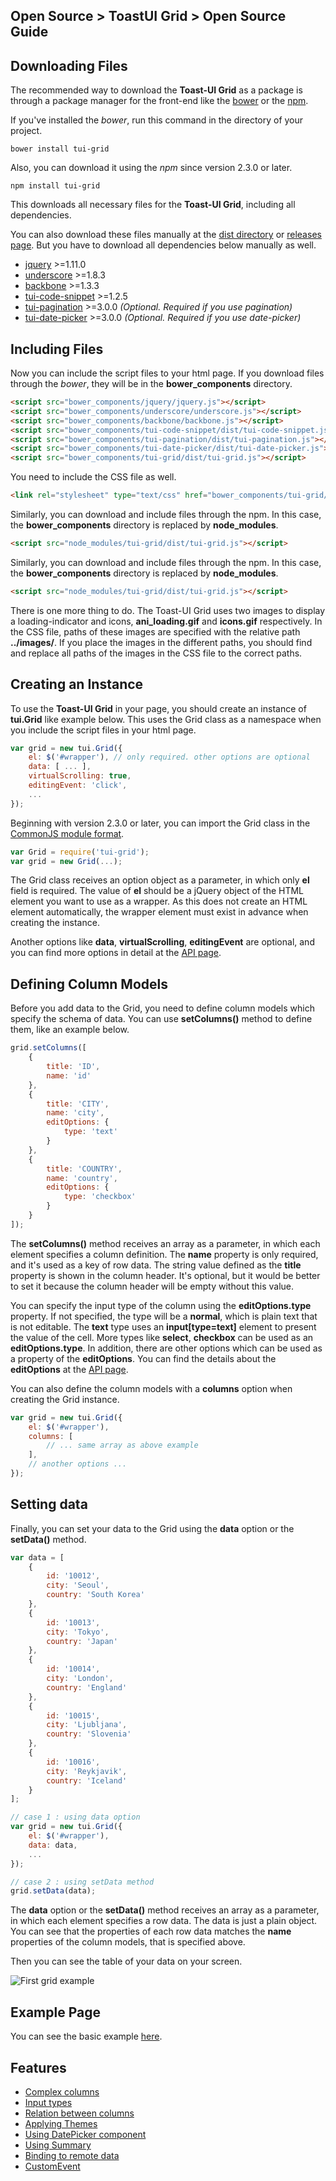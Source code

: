 ## Open Source > ToastUI Grid > Open Source Guide

## Downloading Files

The recommended way to download the **Toast-UI Grid** as a package is through a package manager for the front-end like the [bower](http://bower.io) or the [npm](https://www.npmjs.com/).

If you've installed the *bower*, run this command in the directory of your project.

```
bower install tui-grid
```

Also, you can download it using the *npm* since version 2.3.0 or later.

```
npm install tui-grid
```

This downloads all necessary files for the **Toast-UI Grid**, including all dependencies.

You can also download these files manually at the [dist directory](https://github.com/nhn/tui.grid/tree/production/dist) or [releases page](https://github.com/nhn/tui.grid/releases). But you have to download all dependencies below manually as well.

- [jquery](https://jquery.com/) >=1.11.0
- [underscore](http://underscorejs.org/) >=1.8.3
- [backbone](http://backbonejs.org/) >=1.3.3
- [tui-code-snippet](https://github.com/nhn/tui.code-snippett) >=1.2.5
- [tui-pagination](https://github.com/nhn/tui.pagination) >=3.0.0 *(Optional. Required if you use pagination)*
- [tui-date-picker](https://github.com/nhn/tui.date-picker) >=3.0.0 *(Optional. Required if you use date-picker)*


## Including Files

Now you can include the script files to your html page. If you download files through the *bower*, they will be in the **bower_components** directory.

```html
<script src="bower_components/jquery/jquery.js"></script>
<script src="bower_components/underscore/underscore.js"></script>
<script src="bower_components/backbone/backbone.js"></script>
<script src="bower_components/tui-code-snippet/dist/tui-code-snippet.js"></script>
<script src="bower_components/tui-pagination/dist/tui-pagination.js"></script>
<script src="bower_components/tui-date-picker/dist/tui-date-picker.js"></script>
<script src="bower_components/tui-grid/dist/tui-grid.js"></script>
```

You need to include the CSS file as well.

```html
<link rel="stylesheet" type="text/css" href="bower_components/tui-grid/dist/tui-grid.css" />
```

Similarly, you can download and include files through the npm. In this case, the **bower_components** directory is replaced by **node_modules**.

```html
<script src="node_modules/tui-grid/dist/tui-grid.js"></script>
```

Similarly, you can download and include files through the npm. In this case, the **bower_components** directory is replaced by **node_modules**.

```html
<script src="node_modules/tui-grid/dist/tui-grid.js"></script>
```

There is one more thing to do. The Toast-UI Grid uses two images to display a loading-indicator and icons, **ani_loading.gif** and **icons.gif** respectively. In the CSS file, paths of these images are specified with the relative path **../images/**. If you place the images in the different paths, you should find and replace all paths of the images in the CSS file to the correct paths.

## Creating an Instance

To use the **Toast-UI Grid** in your page, you should create an instance of **tui.Grid** like example below.
This uses the Grid class as a namespace when you include the script files in your html page.

```javascript
var grid = new tui.Grid({
    el: $('#wrapper'), // only required. other options are optional
    data: [ ... ],
    virtualScrolling: true,
    editingEvent: 'click',
    ...
});
```

Beginning with version 2.3.0 or later, you can import the Grid class in the [CommonJS module format](https://webpack.js.org/api/module-methods/#commonjs).

```js
var Grid = require('tui-grid');
var grid = new Grid(...);
```

The Grid class receives an option object as a parameter, in which only **el** field is required. The value of **el** should be a jQuery object of the HTML element you want to use as a wrapper. As this does not create an HTML element automatically, the wrapper element must exist in advance when creating the instance.

Another options like **data**, **virtualScrolling**, **editingEvent** are optional, and you can find more options in detail at the [API page](https://nhn.github.io/tui.grid/api).

## Defining Column Models

Before you add data to the Grid, you need to define column models which specify the schema of data. You can use **setColumns()** method to define them, like an example below.

```javascript
grid.setColumns([
    {
        title: 'ID',
        name: 'id'
    },
    {
        title: 'CITY',
        name: 'city',
        editOptions: {
            type: 'text'    
        }    
    },
    {
        title: 'COUNTRY',
        name: 'country',
        editOptions: {
            type: 'checkbox'    
        }
    }
]);
```

The **setColumns()** method receives an array as a parameter, in which each element specifies a column definition.
The **name** property is only required, and it's used as a key of row data. The string value defined as the **title** property is shown in the column header. It's optional, but it would be better to set it because the column header will be empty without this value.

You can specify the input type of the column using the **editOptions.type** property. If not specified, the type will be a **normal**, which is plain text that is not editable. The **text** type uses an **input[type=text]** element to present the value of the cell. More types like **select**, **checkbox** can be used as an **editOptions.type**. In addition, there are other options which can be used as a property of the **editOptions**. You can find the details about the **editOptions** at the [API page](https://nhn.github.io/tui.grid/api).

You can also define the column models with a **columns** option when creating the Grid instance.

```javascript
var grid = new tui.Grid({
    el: $('#wrapper'),
    columns: [
        // ... same array as above example
    ],
    // another options ...
});
```

## Setting data

Finally, you can set your data to the Grid using the **data** option or the **setData()** method.

```javascript
var data = [
    {
        id: '10012',
        city: 'Seoul',
        country: 'South Korea'
    },
    {
        id: '10013',
        city: 'Tokyo',
        country: 'Japan'    
    },
    {
        id: '10014',
        city: 'London',
        country: 'England'
    },
    {
        id: '10015',
        city: 'Ljubljana',
        country: 'Slovenia'
    },
    {
        id: '10016',
        city: 'Reykjavik',
        country: 'Iceland'
    }
];

// case 1 : using data option
var grid = new tui.Grid({
    el: $('#wrapper'),
    data: data,
    ...
});

// case 2 : using setData method
grid.setData(data);
```

The **data** option or the **setData()** method receives an array as a parameter, in which each element specifies a row data. The data is just a plain object. You can see that the properties of each row data matches the **name** properties of the column models, that is specified above.

Then you can see the table of your data on your screen.

![First grid example](http://static.toastoven.net/prod_toastuigrid/getting-started.png)


## Example Page

You can see the basic example [here](https://nhn.github.io/tui.grid/api/tutorial-example01-basic.html).

## Features

- [Complex columns](https://github.com/nhn/tui.grid/wiki/Complex-columns)
- [Input types](https://github.com/nhn/tui.grid/wiki/Input-types)
- [Relation between columns](https://github.com/nhn/tui.grid/wiki/Relation-between-columns)
- [Applying Themes](https://github.com/nhn/tui.grid/wiki/Applying-Themes)
- [Using DatePicker component](https://github.com/nhn/tui.grid/wiki/Using-DatePicker-component)
- [Using Summary](https://github.com/nhn/tui.grid/wiki/Using-Summary)
- [Binding to remote data](https://github.com/nhn/tui.grid/wiki/Binding-to-remote-data)
- [CustomEvent](https://github.com/nhn/tui.grid/wiki/CustomEvent)
